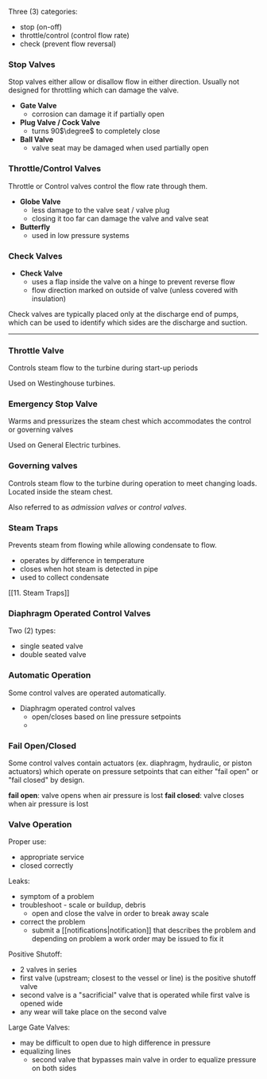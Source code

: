 Three (3) categories:
- stop (on-off)
- throttle/control (control flow rate)
- check (prevent flow reversal)

### Stop Valves

Stop valves either allow or disallow flow in either direction. Usually not designed for throttling which can damage the valve.

-	**Gate Valve**
	-	corrosion can damage it if partially open
-	**Plug Valve / Cock Valve**
	-	turns 90$\degree$ to completely close
-	**Ball Valve**
	-	valve seat may be damaged when used partially open

### Throttle/Control Valves

Throttle or Control valves control the flow rate through them.

-	**Globe Valve**
	-	less damage to the valve seat / valve plug
	-	closing it too far can damage the valve and valve seat
-	**Butterfly**
	-	used in low pressure systems

### Check Valves

-	**Check Valve**
	-	uses a flap inside the valve on a hinge to prevent reverse flow
	-	flow direction marked on outside of valve (unless covered with insulation)
	
Check valves are typically placed only at the discharge end of pumps, which can be used to identify which sides are the discharge and suction.

---

### Throttle Valve
Controls steam flow to the turbine during start-up periods

Used on Westinghouse turbines.

### Emergency Stop Valve
Warms and pressurizes the steam chest which accommodates the control or governing valves

Used on General Electric turbines.

### Governing valves
Controls steam flow to the turbine during operation to meet changing loads. Located inside the steam chest.

Also referred to as *admission valves* or *control valves*.

### Steam Traps
Prevents steam from flowing while allowing condensate to flow.
-	operates by difference in temperature
-	closes when hot steam is detected in pipe
-	used to collect condensate

[[11. Steam Traps]]

### Diaphragm Operated Control Valves
Two (2) types:
-	single seated valve
-	double seated valve
	
### Automatic Operation
Some control valves are operated automatically.

-	Diaphragm operated control valves
	-	open/closes based on line pressure setpoints
	-	

	
### Fail Open/Closed
Some control valves contain actuators (ex. diaphragm, hydraulic, or piston actuators) which operate on pressure setpoints that can either "fail open" or "fail closed" by design.

**fail open**: valve opens when air pressure is lost
**fail closed**: valve closes when air pressure is lost

### Valve Operation
Proper use:
-	appropriate service
-	closed correctly

Leaks:
-	symptom of a problem
-	troubleshoot - scale or buildup, debris
	-	open and close the valve in order to break away scale
-	correct the problem
	-	submit a [[notifications|notification]] that describes the problem and depending on problem a work order may be issued to fix it

Positive Shutoff:
-	2 valves in series
-	first valve (upstream; closest to the vessel or line) is the positive shutoff valve
-	second valve is a "sacrificial" valve that is operated while first valve is opened wide
-	any wear will take place on the second valve

Large Gate Valves:
-	may be difficult to open due to high difference in pressure
-	equalizing lines
	-	second valve that bypasses main valve in order to equalize pressure on both sides